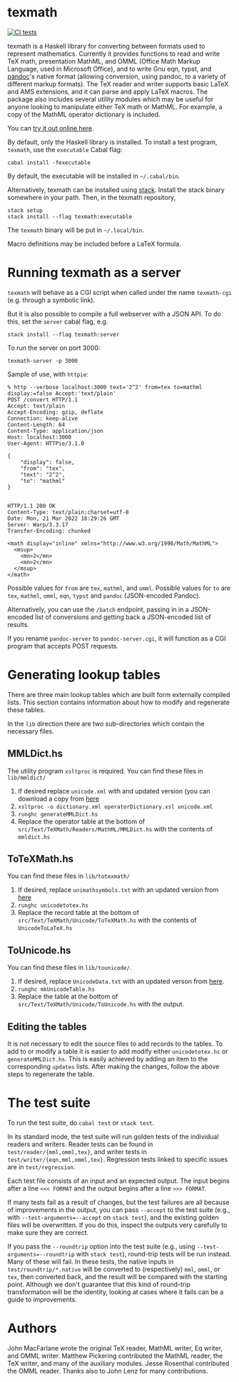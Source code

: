 # texmath

[![CI
tests](https://github.com/jgm/texmath/workflows/CI%20tests/badge.svg)](https://github.com/jgm/texmath/actions)

texmath is a Haskell library for converting between formats used to
represent mathematics.  Currently it provides functions to read and
write TeX math, presentation MathML, and OMML (Office Math Markup
Language, used in Microsoft Office), and to write Gnu eqn, typst, and
[pandoc]'s native format (allowing conversion, using pandoc, to
a variety of different markup formats).  The TeX reader and
writer supports basic LaTeX and AMS extensions, and it can parse
and apply LaTeX macros.  The package also includes several
utility modules which may be useful for anyone looking to
manipulate either TeX math or MathML.  For example, a copy of
the MathML operator dictionary is included.

[pandoc]: http://github.com/jgm/pandoc

You can [try it out online here](http://johnmacfarlane.net/texmath.html).

By default, only the Haskell library is installed.  To install a
test program, `texmath`, use the `executable` Cabal flag:

    cabal install -fexecutable

By default, the executable will be installed in `~/.cabal/bin`.

Alternatively, texmath can be installed using
[stack](https://github.com/commercialhaskell/stack).  Install
the stack binary somewhere in your path.  Then, in the texmath
repository,

    stack setup
    stack install --flag texmath:executable

The `texmath` binary will be put in `~/.local/bin`.

Macro definitions may be included before a LaTeX formula.

# Running texmath as a server

`texmath` will behave as a CGI script when called under the name
`texmath-cgi` (e.g. through a symbolic link).

But it is also possible to compile a full webserver with a JSON
API.  To do this, set the `server` cabal flag, e.g.

    stack install --flag texmath:server

To run the server on port 3000:

    texmath-server -p 3000

Sample of use, with `httpie`:

```
% http --verbose localhost:3000 text='2^2' from=tex to=mathml display:=false Accept:'text/plain'
POST /convert HTTP/1.1
Accept: text/plain
Accept-Encoding: gzip, deflate
Connection: keep-alive
Content-Length: 64
Content-Type: application/json
Host: localhost:3000
User-Agent: HTTPie/3.1.0

{
    "display": false,
    "from": "tex",
    "text": "2^2",
    "to": "mathml"
}


HTTP/1.1 200 OK
Content-Type: text/plain;charset=utf-8
Date: Mon, 21 Mar 2022 18:29:26 GMT
Server: Warp/3.3.17
Transfer-Encoding: chunked

<math display="inline" xmlns="http://www.w3.org/1998/Math/MathML">
  <msup>
    <mn>2</mn>
    <mn>2</mn>
  </msup>
</math>
```

Possible values for `from` are `tex`, `mathml`, and `omml`.
Possible values for `to` are `tex`, `mathml`, `omml`, `eqn`,
`typst` and `pandoc` (JSON-encoded Pandoc).

Alternatively, you can use the `/batch` endpoint, passing
in in a JSON-encoded list of conversions and getting back a
JSON-encoded list of results.

If you rename `pandoc-server` to `pandoc-server.cgi`, it will
function as a CGI program that accepts POST requests.

# Generating lookup tables

There are three main lookup tables which are built form externally compiled lists.
This section contains information about how to modify and regenerate these tables.

In the `lib` direction there are two sub-directories which contain the
necessary files.

## MMLDict.hs

The utility program `xsltproc` is required.
You can find these files in `lib/mmldict/`

  1. If desired replace `unicode.xml` with and updated version (you can download a copy from [here](http://www.w3.org/TR/xml-entity-names/#source)
  2. `xsltproc -o dictionary.xml operatorDictionary.xsl unicode.xml`
  3. `runghc generateMMLDict.hs`
  4. Replace the operator table at the bottom of `src/Text/TeXMath/Readers/MathML/MMLDict.hs` with the contents of `mmldict.hs`

## ToTeXMath.hs

You can find these files in `lib/totexmath/`

  1. If desired, replace `unimathsymbols.txt` with an updated version from [here](http://milde.users.sourceforge.net/LUCR/Math/)
  2. `runghc unicodetotex.hs`
  3. Replace the record table at the bottom of `src/Text/TeXMath/Unicode/ToTeXMath.hs` with the contents of `UnicodeToLaTeX.hs`

## ToUnicode.hs

You can find these files in `lib/tounicode/`.

  1. If desired, replace `UnicodeData.txt` with an updated verson from
     [here](ftp://ftp.unicode.org/Public/UNIDATA/UnicodeData.txt).
  2. `runghc mkUnicodeTable.hs`
  3. Replace the table at the bottom of
     `src/Text/TeXMath/Unicode/ToUnicode.hs` with the output.

## Editing the tables

It is not necessary to edit the source files to add records to
the tables.  To add to or modify a table it is easier to add
modify either `unicodetotex.hs` or `generateMMLDict.hs`. This is
easily achieved by adding an item to the corresponding `updates`
lists. After making the changes, follow the above steps to
regenerate the table.

# The test suite

To run the test suite, do `cabal test` or `stack test`.

In its standard mode, the test suite will run golden tests of
the individual readers and writers.  Reader tests can be found
in `test/reader/{mml,omml,tex}`, and writer tests in
`test/writer/{eqn,mml,omml,tex}`.  Regression tests linked
to specific issues are in `test/regression`.

Each test file consists of an input and an expected output.
The input begins after a line `<<< FORMAT` and the output
begins after a line `>>> FORMAT`.

If many tests fail as a result of changes, but the test
failures are all because of improvements in the output,
you can pass `--accept` to the test suite (e.g., with
`--test-arguments=--accept` on `stack test`), and the existing
golden files will be overwritten.  If you do this, inspect
the outputs very carefully to make sure they are correct.

If you pass the `--roundtrip` option into the test suite
(e.g., using `--test-arguments=--roundtrip` with `stack test`),
round-trip tests will be run instead.  Many of these will
fail. In these tests, the native inputs in `test/roundtrip/*.native`
will be converted to (respectively) `mml`, `omml`, or `tex`,
then converted back, and the result will be compared with the
starting point.  Although we don't guarantee that this kind
of round-trip transformation will be the identity, looking
at cases where it fails can be a guide to improvements.

# Authors

John MacFarlane wrote the original TeX reader, MathML writer, Eq
writer, and OMML writer.  Matthew Pickering contributed the
MathML reader, the TeX writer, and many of the auxiliary
modules.  Jesse Rosenthal contributed the OMML reader.  Thanks
also to John Lenz for many contributions.
